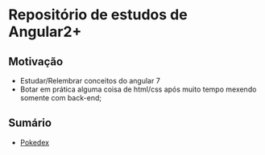 # Repositório de estudos de Angular2+

## Motivação
- Estudar/Relembrar conceitos do angular 7
- Botar em prática alguma coisa de html/css após muito tempo mexendo somente com back-end;

## Sumário 
- [Pokedex](./pokedex/README.md)
